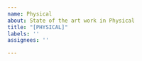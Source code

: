 ```yaml
---
name: Physical
about: State of the art work in Physical
title: "[PHYSICAL]"
labels: ''
assignees: ''

---
```




